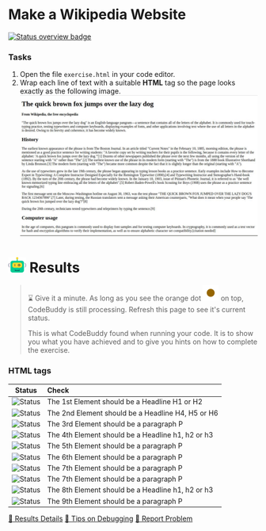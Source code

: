 # Make a Wikipedia Website 
[![Status overview badge](../../blob/badges/.github/badges/main/badge.svg)](#-results)


### Tasks
1. Open the file `exercise.html` in your code editor.
2. Wrap each line of text with a suitable **HTML** tag so the page looks exactly as the following image.
![Example-Image](./exercise.jpg)

[//]: # (autograding info start)
# <img src="https://github.com/DCI-EdTech/autograding-setup/raw/main/assets/bot-large.svg" alt="" data-canonical-src="https://github.com/DCI-EdTech/autograding-setup/raw/main/assets/bot-large.svg" height="31" /> Results
> ⌛ Give it a minute. As long as you see the orange dot ![processing](https://raw.githubusercontent.com/DCI-EdTech/autograding-setup/main/assets/processing.svg) on top, CodeBuddy is still processing. Refresh this page to see it's current status.
>
> This is what CodeBuddy found when running your code. It is to show you what you have achieved and to give you hints on how to complete the exercise.


### HTML tags

|                 Status                  | Check                                                                                    |
| :-------------------------------------: | :--------------------------------------------------------------------------------------- |
| ![Status](../../blob/badges/.github/badges/main/status0.svg) | The 1st Element should be a Headline H1 or H2 |
| ![Status](../../blob/badges/.github/badges/main/status1.svg) | The 2nd Element should be a Headline H4, H5 or H6 |
| ![Status](../../blob/badges/.github/badges/main/status2.svg) | The 3rd Element should be a paragraph P |
| ![Status](../../blob/badges/.github/badges/main/status3.svg) | The 4th Element should be a Headline h1, h2 or h3 |
| ![Status](../../blob/badges/.github/badges/main/status4.svg) | The 5th Element should be a paragraph P |
| ![Status](../../blob/badges/.github/badges/main/status5.svg) | The 6th Element should be a paragraph P |
| ![Status](../../blob/badges/.github/badges/main/status6.svg) | The 7th Element should be a paragraph P |
| ![Status](../../blob/badges/.github/badges/main/status7.svg) | The 7th Element should be a paragraph P |
| ![Status](../../blob/badges/.github/badges/main/status8.svg) | The 8th Element should be a Headline h1, h2 or h3 |
| ![Status](../../blob/badges/.github/badges/main/status9.svg) | The 9th Element should be a paragraph P |



[🔬 Results Details](../../actions)
[🐞 Tips on Debugging](https://github.com/DCI-EdTech/autograding-setup/wiki/How-to-work-with-CodeBuddy)
[📢 Report Problem](https://docs.google.com/forms/d/e/1FAIpQLSfS8wPh6bCMTLF2wmjiE5_UhPiOEnubEwwPLN_M8zTCjx5qbg/viewform?usp=pp_url&entry.652569746=UIB-content-text)


[//]: # (autograding info end)